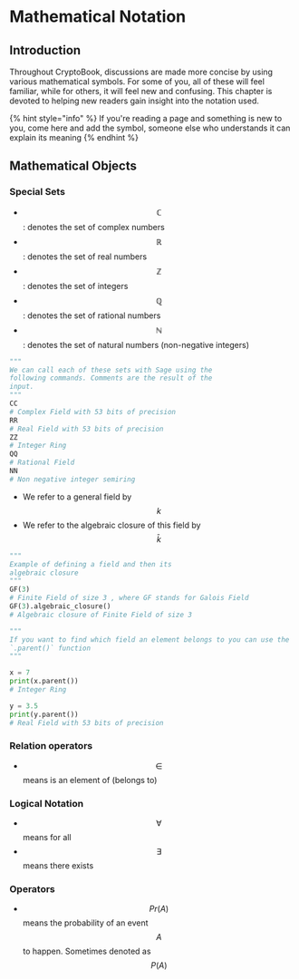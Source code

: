 # Mathematical Notation

## Introduction

Throughout CryptoBook, discussions are made more concise by using various mathematical symbols. For some of you, all of these will feel familiar, while for others, it will feel new and confusing. This chapter is devoted to helping new readers gain insight into the notation used.

{% hint style="info" %}
If you're reading a page and something is new to you, come here and add the symbol, someone else who understands it can explain its meaning
{% endhint %}

## Mathematical Objects

### Special Sets

* $$\mathbb{C}$$: denotes the set of complex numbers
* $$\mathbb{R}$$: denotes the set of real numbers
* $$\mathbb{Z}$$: denotes the set of integers
* $$\mathbb{Q}$$: denotes the set of rational numbers
* $$\mathbb{N}$$: denotes the set of natural numbers \(non-negative integers\)

```python
"""
We can call each of these sets with Sage using the 
following commands. Comments are the result of the
input.
"""
CC
# Complex Field with 53 bits of precision
RR
# Real Field with 53 bits of precision
ZZ
# Integer Ring
QQ
# Rational Field
NN
# Non negative integer semiring
```

* We refer to a general field by $$k$$
* We refer to the algebraic closure of this field by $$\bar{k}$$

```python
"""
Example of defining a field and then its 
algebraic closure
"""
GF(3)
# Finite Field of size 3 , where GF stands for Galois Field 
GF(3).algebraic_closure()
# Algebraic closure of Finite Field of size 3
```

```python
"""
If you want to find which field an element belongs to you can use the 
`.parent()` function
"""

x = 7
print(x.parent())
# Integer Ring

y = 3.5
print(y.parent())
# Real Field with 53 bits of precision
```

### Relation operators

* $$\in$$means is an element of \(belongs to\)

### Logical Notation

* $$\forall$$means for all
* $$\exists$$means there exists

### Operators

* $$Pr(A)$$ means the probability of an event $$A$$to happen. Sometimes denoted as $$P(A)$$



